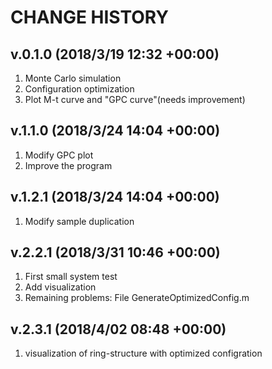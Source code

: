 # CHANGE HISTORY

## v.0.1.0 (2018/3/19 12:32 +00:00)
<ol>
<li>Monte Carlo simulation</li>
<li>Configuration optimization</li>
<li>Plot M-t curve and "GPC curve"(needs improvement)</li>
</ol>

## v.1.1.0 (2018/3/24 14:04 +00:00)
<ol>
<li>Modify GPC plot</li>
<li>Improve the program</li>
</ol>

## v.1.2.1 (2018/3/24 14:04 +00:00)
<ol>
<li>Modify sample duplication</li>
</ol>

## v.2.2.1 (2018/3/31 10:46 +00:00)
<ol>
<li>First small system test</li>
<li>Add visualization</li>
<li>Remaining problems: File GenerateOptimizedConfig.m</li>
</ol>

## v.2.3.1 (2018/4/02 08:48 +00:00)
<ol>
<li>visualization of ring-structure with optimized configration</li>
</ol>




